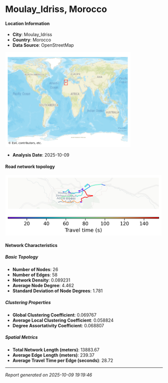 # Moulay_Idriss, Morocco

#### Location Information

- **City**: Moulay_Idriss
- **Country**: Morocco
- **Data Source**: OpenStreetMap
<img src="Moulay_Idriss_location.png" alt="Moulay_Idriss Location Map" width="400" />

- **Analysis Date**: 2025-10-09

#### Road network topology

<img src="Moulay_Idriss_network_map.png" alt="Moulay_Idriss Road Network Map" width="500"/>

#### Network Characteristics

##### Basic Topology

- **Number of Nodes**: 26
- **Number of Edges**: 58
- **Network Density**: 0.089231
- **Average Node Degree**: 4.462
- **Standard Deviation of Node Degrees**: 1.781

##### Clustering Properties

- **Global Clustering Coefficient**: 0.069767
- **Average Local Clustering Coefficient**: 0.058824
- **Degree Assortativity Coefficient**: 0.068807

##### Spatial Metrics

- **Total Network Length (meters)**: 13883.67
- **Average Edge Length (meters)**: 239.37
- **Average Travel Time per Edge (seconds)**: 28.72

---
*Report generated on 2025-10-09 19:19:46*
